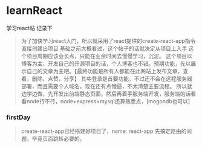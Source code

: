 # learnReact
学习react帖 记录下

> 为了加快学习react入门，所以就采用了react提供的create-react-app指令直接创建出项目
> 基础之前大概看过，这个帖子的话就决定从项目上入手
> 这个项目周期应该会长点，只能在业余时间去慢慢学习，沉淀。
> 这个项目以博客为主，开发自己的开源项目的话，个人博客也不错。预期功能，先以展示自己的文章为主吧。【最终功能是所有人都能在此网站上发布文章，查看，删除，点赞，分享】
其中登录是首要功能，不过还不会在远程服务器部署，而且需要个人域名，现在还有点懵逼，不太清楚主要流程。
> 所以就边学边做，先开发出前端静态页面，然后再着手服务端开发，服务端的话看看node行不行，node+express+mysql还算熟悉点，[mogondb也可以]

### firstDay
> create-react-app已经搭建好项目了，name: react-app
> 先搞定路由的问题，毕竟页面跳转必要的。
